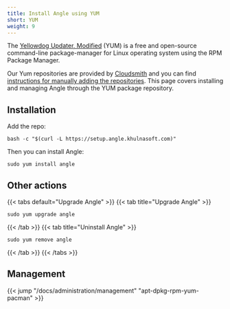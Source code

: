 ```yaml
---
title: Install Angle using YUM
short: YUM
weight: 9
---
```


The [Yellowdog Updater, Modified][yum] (YUM) is a free and open-source command-line package-manager for Linux operating system using the RPM Package Manager.

Our Yum repositories are provided by [Cloudsmith] and you can find [instructions for manually adding the repositories][add_repo]. This page covers installing and managing Angle through the YUM package repository.

## Installation

Add the repo:

```shell
bash -c "$(curl -L https://setup.angle.khulnasoft.com)"
```

Then you can install Angle:

```shell
sudo yum install angle
```

## Other actions

{{< tabs default="Upgrade Angle" >}}
{{< tab title="Upgrade Angle" >}}

```shell
sudo yum upgrade angle
```

{{< /tab >}}
{{< tab title="Uninstall Angle" >}}

```shell
sudo yum remove angle
```

{{< /tab >}}
{{< /tabs >}}

## Management

{{< jump "/docs/administration/management" "apt-dpkg-rpm-yum-pacman" >}}

[add_repo]: https://cloudsmith.io/~timber/repos/angle/setup/#formats-rpm
[cloudsmith]: https://cloudsmith.io/~timber/repos/angle/packages/
[yum]: https://en.wikipedia.org/wiki/Yum_(software)
